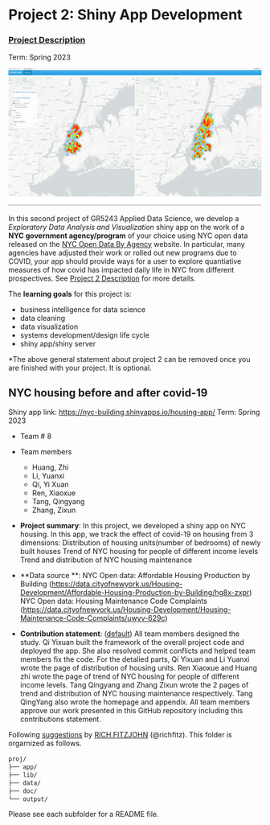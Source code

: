 # Project 2: Shiny App Development

### [Project Description](doc/project2_desc.md)

Term: Spring 2023

![screenshot](doc/figs/map.jpg)

In this second project of GR5243 Applied Data Science, we develop a *Exploratory Data Analysis and Visualization* shiny app on the work of a **NYC government agency/program** of your choice using NYC open data released on the [NYC Open Data By Agency](https://opendata.cityofnewyork.us/data/) website. In particular, many agencies have adjusted their work or rolled out new programs due to COVID, your app should provide ways for a user to explore quantiative measures of how covid has impacted daily life in NYC from different prospectives. See [Project 2 Description](doc/project2_desc.md) for more details.  

The **learning goals** for this project is:

- business intelligence for data science
- data cleaning
- data visualization
- systems development/design life cycle
- shiny app/shiny server

*The above general statement about project 2 can be removed once you are finished with your project. It is optional.

## NYC housing before and after covid-19

Shiny app link: https://nyc-building.shinyapps.io/housing-app/
Term: Spring 2023

+ Team # 8
+ Team members
	+ Huang, Zhi
	+ Li, Yuanxi
	+ Qi, Yi Xuan
	+ Ren, Xiaoxue
	+ Tang, Qingyang
	+ Zhang, Zixun

+ **Project summary**: In this project, we developed a shiny app on NYC housing. In this app, we track the effect of covid-19 on housing from 3 dimensions:
Distribution of housing units(number of bedrooms) of newly built houses
Trend of NYC housing for people of different income levels
Trend and distribution of NYC housing maintenance 

+ **Data source **:
NYC Open data: Affordable Housing Production by Building (https://data.cityofnewyork.us/Housing-Development/Affordable-Housing-Production-by-Building/hg8x-zxpr)
NYC Open data: Housing Maintenance Code Complaints (https://data.cityofnewyork.us/Housing-Development/Housing-Maintenance-Code-Complaints/uwyv-629c)

+ **Contribution statement**: ([default](doc/a_note_on_contributions.md)) All team members designed the study. Qi Yixuan built the framework of the overall project code and deployed the app. She also resolved commit conflicts and helped team members fix the code. For the detalied parts, Qi Yixuan and Li Yuanxi wrote the page of distribution of housing units. Ren Xiaoxue and Huang zhi wrote the page of trend of NYC housing for people of different income levels. Tang Qingyang and Zhang Zixun wrote the 2 pages of trend and distribution of NYC housing maintenance respectively. Tang QingYang also wrote the homepage and appendix. All team members approve our work presented in this GitHub repository including this contributions statement. 

Following [suggestions](http://nicercode.github.io/blog/2013-04-05-projects/) by [RICH FITZJOHN](http://nicercode.github.io/about/#Team) (@richfitz). This folder is orgarnized as follows.

```
proj/
├── app/
├── lib/
├── data/
├── doc/
└── output/
```

Please see each subfolder for a README file.

